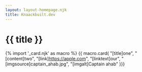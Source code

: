 ```yaml
---
layout: layout-homepage.njk
title: Knaackbuilt.dev
---
```

# {{ title }}

{% import '_card.njk' as macro %}
{{ macro.card(
    "[title]one",
    "[content]two",
    "[link]https://apple.com",
    "[linktext]our",
    "[imgsource]captain_ahab.jpg",
    "[imgalt]Captain ahab"
)}}




